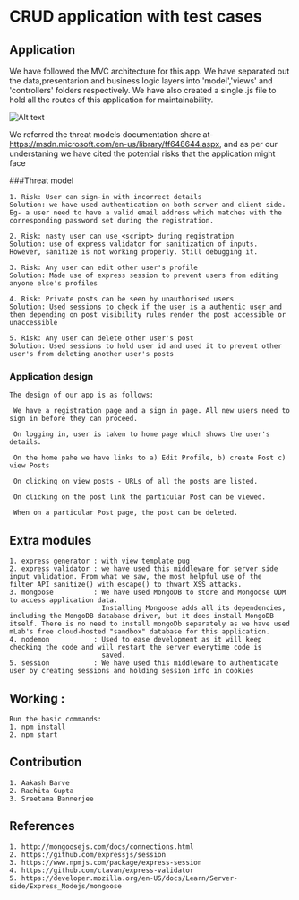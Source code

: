 # CRUD application with test cases


## Application
  We have followed the MVC architecture for this app. We have separated out the data,presentarion and business logic layers into 'model','views' and 'controllers' folders respectively. We have also created a single .js file to hold all the routes of this application for maintainability.

  ![Alt text](http://i67.tinypic.com/n52dzn.jpg "Optional title")

  We referred the threat models documentation share at- https://msdn.microsoft.com/en-us/library/ff648644.aspx, and as per our understaning we have cited the potential risks that the application might face
    
###Threat model

    1. Risk: User can sign-in with incorrect details
    Solution: we have used authentication on both server and client side. Eg- a user need to have a valid email address which matches with the corresponding password set during the registration.

    2. Risk: nasty user can use <script> during registration
    Solution: use of express validator for sanitization of inputs. However, sanitize is not working properly. Still debugging it.

    3. Risk: Any user can edit other user's profile
    Solution: Made use of express session to prevent users from editing anyone else's profiles

    4. Risk: Private posts can be seen by unauthorised users
    Solution: Used sessions to check if the user is a authentic user and then depending on post visibility rules render the post accessible or unaccessible 

    5. Risk: Any user can delete other user's post
    Solution: Used sessions to hold user id and used it to prevent other user's from deleting another user's posts

### Application design
    
    The design of our app is as follows:

     We have a registration page and a sign in page. All new users need to sign in before they can proceed.
    
     On logging in, user is taken to home page which shows the user's details.
    
     On the home pahe we have links to a) Edit Profile, b) create Post c) view Posts
    
     On clicking on view posts - URLs of all the posts are listed.
    
     On clicking on the post link the particular Post can be viewed.
    
     When on a particular Post page, the post can be deleted.


## Extra modules
    
    1. express generator : with view template pug
    2. express validator : we have used this middleware for server side input validation. From what we saw, the most helpful use of the                        filter API sanitize() with escape() to thwart XSS attacks.
    3. mongoose          : We have used MongoDB to store and Mongoose ODM to access application data.
                           Installing Mongoose adds all its dependencies, including the MongoDB database driver, but it does install MongoDB itself. There is no need to install mongoDb separately as we have used mLab's free cloud-hosted "sandbox" database for this application.
    4. nodemon           : Used to ease development as it will keep checking the code and will restart the server everytime code is     
                           saved. 
    5. session           : We have used this middleware to authenticate user by creating sessions and holding session info in cookies


## Working :
    
    Run the basic commands:
    1. npm install
    2. npm start


## Contribution
    
    1. Aakash Barve
    2. Rachita Gupta
    3. Sreetama Bannerjee

## References

    1. http://mongoosejs.com/docs/connections.html
    2. https://github.com/expressjs/session
    3. https://www.npmjs.com/package/express-session
    4. https://github.com/ctavan/express-validator
    5. https://developer.mozilla.org/en-US/docs/Learn/Server-side/Express_Nodejs/mongoose




